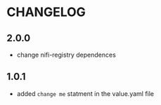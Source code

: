 # CHANGELOG

## 2.0.0
 - change nifi-registry dependences

## 1.0.1 
  - added `change me` statment in the value.yaml file